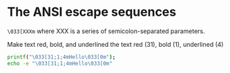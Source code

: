 # The ANSI escape sequences 

`\033[XXXm` where XXX is a series of 
semicolon-separated parameters.  

Make text red, bold, and underlined 
the text red (31), bold (1), underlined (4)  

```sh
printf("\033[31;1;4mHello\033[0m");  
echo -e "\033[31;1;4mHello\033[0m"
```
